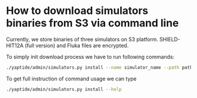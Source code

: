 # How to download simulators binaries from S3 via command line

Currently, we store binaries of three simulators on S3 platform. SHIELD-HIT12A (full version) and Fluka files are encrypted.

To simply init download process we have to run following commands:

```bash
./yaptide/admin/simulators.py install --name simulator_name --path path_to_download
```

To get full instruction of command usage we can type
```bash
./yaptide/admin/simulators.py install --help
```
